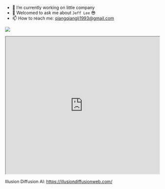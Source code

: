 
- 🔭 I’m currently working on little company
- 💬 Welcomed to ask me about `Jeff Lee` 😎
- 📫 How to reach me: qiangqiangli1993@gmail.com

![](https://pixel-profile.vercel.app/api/github-stats?username=JeffLi1993&screen_effect=true&background=linear-gradient(to%20bottom%20right%2C%20%232aeeff%2C%20%235580eb))

<iframe src="https://gamma.app/embed/aqp652pcondni9t" style="width: 700px; max-width: 100%; height: 450px" allow="fullscreen" title="Google SEO for Indie Hacker Startups"> </iframe>

Illusion Diffusion AI: https://illusiondiffusionweb.com/
